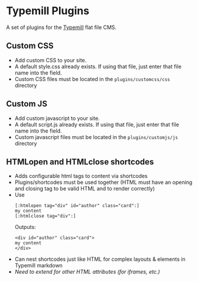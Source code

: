 # Typemill Plugins
A set of plugins for the [Typemill](https://github.com/typemill) flat file CMS. 

## Custom CSS
* Add custom CSS to your site. 
* A default style.css already exists. If using that file, just enter that file name into the field. 
* Custom CSS files must be located in the `plugins/customcss/css` directory
## Custom JS
* Add custom javascript to your site. 
* A default script.js already exists. If using that file, just enter that file name into the field. 
* Custom javascript files must be located in the `plugins/customjs/js` directory
## HTMLopen and HTMLclose shortcodes
* Adds configurable html tags to content via shortcodes
* Plugins/shortcodes must be used together (HTML must have an opening and closing tag to be valid HTML and to render correctly)
* Use
	```
	[:htmlopen tag="div" id="author" class="card":]
	my content
	[:htmlclose tag="div":]
	```
	Outputs:
	```
	<div id="author" class="card">
	my content
	</div>
	```
* Can nest shortcodes just like HTML for complex layouts & elements in Typemill markdown
* _Need to extend for other HTML attributes (for iframes, etc.)_



